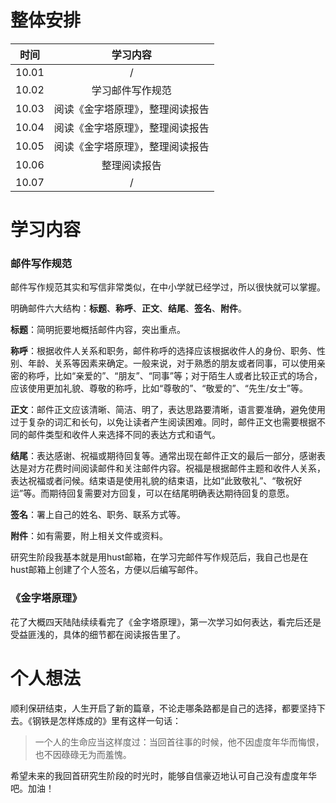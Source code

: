 # 整体安排

| 时间  |             学习内容             |
| :---: | :------------------------------: |
| 10.01 |                /                 |
| 10.02 |         学习邮件写作规范         |
| 10.03 | 阅读《金字塔原理》，整理阅读报告 |
| 10.04 | 阅读《金字塔原理》，整理阅读报告 |
| 10.05 | 阅读《金字塔原理》，整理阅读报告 |
| 10.06 |           整理阅读报告           |
| 10.07 |                /                 |

# 学习内容

### 邮件写作规范

邮件写作规范其实和写信非常类似，在中小学就已经学过，所以很快就可以掌握。

明确邮件六大结构：**标题**、**称呼**、**正文**、**结尾**、**签名**、**附件**。

**标题**：简明扼要地概括邮件内容，突出重点。

**称呼**：根据收件人关系和职务，邮件称呼的选择应该根据收件人的身份、职务、性别、年龄、关系等因素来确定。一般来说，对于熟悉的朋友或者同事，可以使用亲密的称呼，比如“亲爱的”、“朋友”、“同事”等；对于陌生人或者比较正式的场合，应该使用更加礼貌、尊敬的称呼，比如“尊敬的”、“敬爱的”、“先生/女士”等。

**正文**：邮件正文应该清晰、简洁、明了，表达思路要清晰，语言要准确，避免使用过于复杂的词汇和长句，以免让读者产生阅读困难。同时，邮件正文也需要根据不同的邮件类型和收件人来选择不同的表达方式和语气。

**结尾**：表达感谢、祝福或期待回复等。通常出现在邮件正文的最后一部分，感谢表达是对方花费时间阅读邮件和关注邮件内容。祝福是根据邮件主题和收件人关系，表达祝福或者问候。结束语是使用礼貌的结束语，比如“此致敬礼”、“敬祝好运”等。而期待回复需要对方回复，可以在结尾明确表达期待回复的意愿。

**签名**：署上自己的姓名、职务、联系方式等。

**附件**：如有需要，附上相关文件或资料。

研究生阶段我基本就是用hust邮箱，在学习完邮件写作规范后，我自己也是在hust邮箱上创建了个人签名，方便以后编写邮件。

### 《金字塔原理》

花了大概四天陆陆续续看完了《金字塔原理》，第一次学习如何表达，看完后还是受益匪浅的，具体的细节都在阅读报告里了。

# 个人想法

顺利保研结束，人生开启了新的篇章，不论走哪条路都是自己的选择，都要坚持下去。《钢铁是怎样炼成的》里有这样一句话：

>  一个人的生命应当这样度过：当回首往事的时候，他不因虚度年华而悔恨，也不因碌碌无为而羞愧。

希望未来的我回首研究生阶段的时光时，能够自信豪迈地认可自己没有虚度年华吧。加油！



